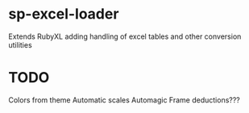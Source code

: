 # sp-excel-loader
Extends RubyXL adding handling of excel tables and other conversion utilities


# TODO

Colors from theme
Automatic scales
Automagic Frame deductions???
